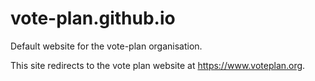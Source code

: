 # vote-plan.github.io
Default website for the vote-plan organisation.

This site redirects to the vote plan website at https://www.voteplan.org.
